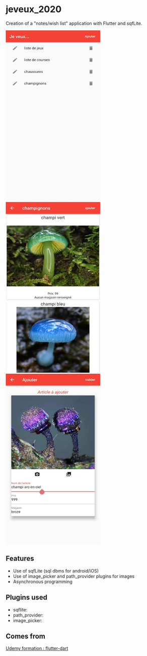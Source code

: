 # jeveux_2020

Creation of a "notes/wish list" application with Flutter and sqfLite.

<img src="https://github.com/88hitman/jeveux_2020/blob/master/images/ss0.jpg" alt="How example looks" width="300" height="540">
<img src="https://github.com/88hitman/jeveux_2020/blob/master/images/ss1.jpg" alt="How example looks" width="300" height="540">
<img src="https://github.com/88hitman/jeveux_2020/blob/master/images/ss2.jpg" alt="How example looks" width="300" height="540">


## Features

- Use of sqfLite (sql dbms for android/iOS)
- Use of image_picker and path_provider plugins for images
- Asynchronous programming


## Plugins used

- sqflite:
- path_provider:
- image_picker:


## Comes from

[Udemy formation : flutter-dart](https://www.udemy.com/course/flutter-dart-creez-des-applications-pour-ios-et-android/)
